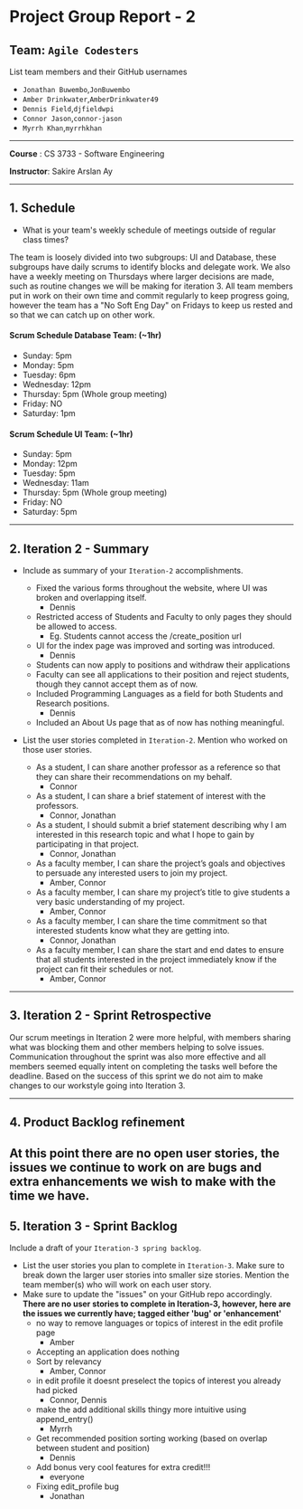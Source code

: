 # Project Group Report - 2

## Team: `Agile Codesters`

List team members and their GitHub usernames

-   `Jonathan Buwembo`,`JonBuwembo`
-   `Amber Drinkwater`,`AmberDrinkwater49`
-   `Dennis Field`,`djfieldwpi`
-   `Connor Jason`,`connor-jason`
-   `Myrrh Khan`,`myrrhkhan`

---

**Course** : CS 3733 - Software Engineering

**Instructor**: Sakire Arslan Ay

---

## 1. Schedule

-   What is your team's weekly schedule of meetings outside of regular class times?

The team is loosely divided into two subgroups: UI and Database, these subgroups have daily scrums to identify blocks and delegate work. We also have a weekly meeting on Thursdays where larger decisions are made, such as routine changes we will be making for iteration 3. All team members put in work on their own time and commit regularly to keep progress going, however the team has a "No Soft Eng Day" on Fridays to keep us rested and so that we can catch up on other work.

#### Scrum Schedule Database Team: (~1hr)

-   Sunday: 5pm
-   Monday: 5pm
-   Tuesday: 6pm
-   Wednesday: 12pm
-   Thursday: 5pm (Whole group meeting)
-   Friday: NO
-   Saturday: 1pm

#### Scrum Schedule UI Team: (~1hr)

-   Sunday: 5pm
-   Monday: 12pm
-   Tuesday: 5pm
-   Wednesday: 11am
-   Thursday: 5pm (Whole group meeting)
-   Friday: NO
-   Saturday: 5pm

---

## 2. Iteration 2 - Summary

-   Include as summary of your `Iteration-2` accomplishments.

    -   Fixed the various forms throughout the website, where UI was broken and overlapping itself.
        -   Dennis
    -   Restricted access of Students and Faculty to only pages they should be allowed to access.
        -   Eg. Students cannot access the /create_position url
    -   UI for the index page was improved and sorting was introduced.
        -   Dennis
    -   Students can now apply to positions and withdraw their applications
    -   Faculty can see all applications to their position and reject students, though they cannot accept them as of now.
    -   Included Programming Languages as a field for both Students and Research positions.
        -   Dennis
    -   Included an About Us page that as of now has nothing meaningful.

-   List the user stories completed in `Iteration-2`. Mention who worked on those user stories.
    -   As a student, I can share another professor as a reference so that they can share their recommendations on my behalf.
        -   Connor
    -   As a student, I can share a brief statement of interest with the professors.
        -   Connor, Jonathan
    -   As a student, I should submit a brief statement describing why I am interested in this research topic and what I hope to gain by participating in that project.
        -   Connor, Jonathan
    -   As a faculty member, I can share the project’s goals and objectives to persuade any interested users to join my project.
        -   Amber, Connor
    -   As a faculty member, I can share my project’s title to give students a very basic understanding of my project.
        -   Amber, Connor
    -   As a faculty member, I can share the time commitment so that interested students know what they are getting into.
        -   Connor, Jonathan
    -   As a faculty member, I can share the start and end dates to ensure that all students interested in the project immediately know if the project can fit their schedules or not.
        -   Amber, Connor

---

## 3. Iteration 2 - Sprint Retrospective

Our scrum meetings in Iteration 2 were more helpful, with members sharing what was blocking them and other members helping to solve issues. Communication throughout the sprint was also more effective and all members seemed equally intent on completing the tasks well before the deadline. Based on the success of this sprint we do not aim to make changes to our workstyle going into Iteration 3.

---

## 4. Product Backlog refinement

## At this point there are no open user stories, the issues we continue to work on are bugs and extra enhancements we wish to make with the time we have.

## 5. Iteration 3 - Sprint Backlog

Include a draft of your `Iteration-3 spring backlog`.

-   List the user stories you plan to complete in `Iteration-3`. Make sure to break down the larger user stories into smaller size stories. Mention the team member(s) who will work on each user story.
-   Make sure to update the "issues" on your GitHub repo accordingly.
    **There are no user stories to complete in Iteration-3, however, here are the issues we currently have; tagged either 'bug' or 'enhancement'**
    -   no way to remove languages or topics of interest in the edit profile page
        -   Amber
    -   Accepting an application does nothing
    -   Sort by relevancy
        -   Amber, Connor
    -   in edit profile it doesnt preselect the topics of interest you already had picked
        -   Connor, Dennis
    -   make the add additional skills thingy more intuitive using append_entry()
        -   Myrrh
    -   Get recommended position sorting working (based on overlap between student and position)
        -   Dennis
    -   Add bonus very cool features for extra credit!!!
        -   everyone
    -   Fixing edit_profile bug
        -   Jonathan
